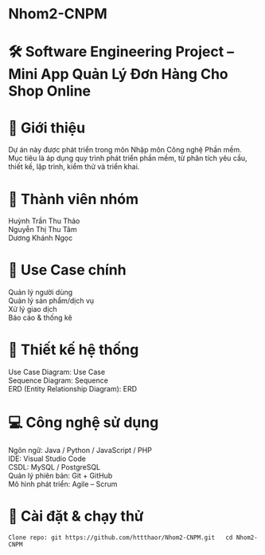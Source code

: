 # Nhom2-CNPM

# 🛠️ Software Engineering Project – Mini App Quản Lý Đơn Hàng Cho Shop Online

# 📌 Giới thiệu
Dự án này được phát triển trong môn Nhập môn Công nghệ Phần mềm.  
Mục tiêu là áp dụng quy trình phát triển phần mềm, từ phân tích yêu cầu, thiết kế, lập trình, kiểm thử và triển khai.

# 👥 Thành viên nhóm
Huỳnh Trần Thu Thảo  
Nguyễn Thị Thu Tâm  
Dương Khánh Ngọc  

# 🎯 Use Case chính
Quản lý người dùng  
Quản lý sản phẩm/dịch vụ  
Xử lý giao dịch  
Báo cáo & thống kê  


# 📐 Thiết kế hệ thống
Use Case Diagram: Use Case  
Sequence Diagram: Sequence  
ERD (Entity Relationship Diagram): ERD  

# 💻 Công nghệ sử dụng
Ngôn ngữ: Java / Python / JavaScript / PHP  
IDE: Visual Studio Code  
CSDL: MySQL / PostgreSQL  
Quản lý phiên bản: Git + GitHub  
Mô hình phát triển: Agile – Scrum  

# 🚀 Cài đặt & chạy thử
`Clone repo:
git https://github.com/httthaor/Nhom2-CNPM.git  
cd Nhom2-CNPM`
